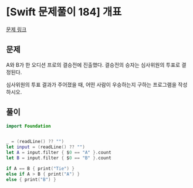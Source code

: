 # [Swift 문제풀이 184] 개표
 
[문제 링크](https://www.acmicpc.net/problem/10102)

## 문제

A와 B가 한 오디션 프로의 결승전에 진출했다. 결승전의 승자는 심사위원의 투표로 결정된다.

심사위원의 투표 결과가 주어졌을 때, 어떤 사람이 우승하는지 구하는 프로그램을 작성하시오.

## 풀이

```swift
import Foundation


_ = (readLine() ?? "")
let input = (readLine() ?? "")
let A = input.filter { $0 == "A" }.count
let B = input.filter { $0 == "B" }.count

if A == B { print("Tie") }
else if A > B { print("A") }
else { print("B") }
```
